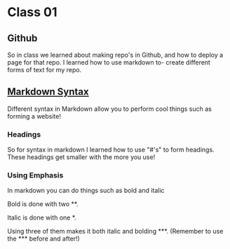 # Class 01

## Github

So in class we learned about making repo's in Github, and how to deploy a page for that repo. I learned how to use markdown to-
create different forms of text for my repo.

## [Markdown Syntax](https://www.markdownguide.org/basic-syntax/#overview/)

Different syntax in Markdown allow you to perform cool things such as forming a website!

### Headings

So for syntax in markdown I learned how to use "#'s" to form headings.
These headings get smaller with the more you use!

### Using Emphasis

In markdown you can do things such as bold and italic

Bold is done with two **.

Italic is done with one *.

Using three of them makes it both italic and bolding ***.
(Remember to use the *** before and after!)

